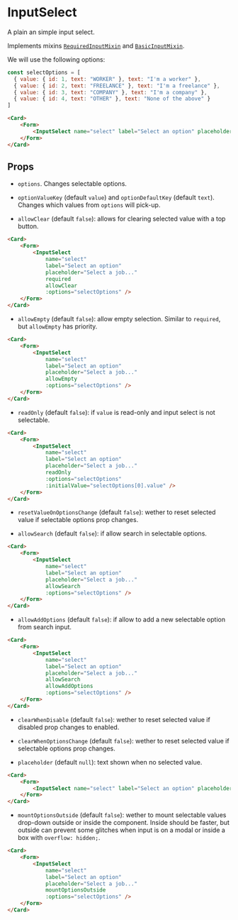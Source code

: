 <script setup>
import InputSelect from '../../../lib/components/form/InputSelect.vue'
import Form from '../../../lib/components/form/Form.vue'
import Card from '../../../lib/components/info/Card.vue'

const selectOptions = [
  { value: { id: 1, text: 'WORKER' }, text: 'I\'m a worker' },
  { value: { id: 2, text: 'FREELANCE' }, text: 'I\'m a freelance' },
  { value: { id: 3, text: 'COMPANY' }, text: 'I\'m a company' },
  { value: { id: 4, text: 'OTHER' }, text: 'None of the above' }
]
</script>

<style>
.vp-doc .input-select__list {
    padding-left: 0 !important;
    margin: 0 !important;
}

.vp-doc .input-select__error-message {
    height: auto !important;
    line-height: 1.2 !important;
    margin: 0 !important;
}
</style>

# InputSelect

A plain an simple input select.

Implements mixins [`RequiredInputMixin`](/components/form/required-input-mixin) and [`BasicInputMixin`](/components/form/basic-input-mixin).

We will use the following options:

```js
const selectOptions = [
  { value: { id: 1, text: "WORKER" }, text: "I'm a worker" },
  { value: { id: 2, text: "FREELANCE" }, text: "I'm a freelance" },
  { value: { id: 3, text: "COMPANY" }, text: "I'm a company" },
  { value: { id: 4, text: "OTHER" }, text: "None of the above" }
]
```

<Card>
    <Form>
        <InputSelect name="select" label="Select an option" placeholder="Select a job..." required :options="selectOptions" />
    </Form>
</Card>

```html
<Card>
    <Form>
        <InputSelect name="select" label="Select an option" placeholder="Select a job..." required :options="selectOptions" />
    </Form>
</Card>
```

<div class="mb-xs-8" />

## Props

- `options`. Changes selectable options.

<div class="mb-xs-8" />

- `optionValueKey` (default `value`) and `optionDefaultKey` (default `text`). Changes which values from `options` will pick-up.

<div class="mb-xs-8" />

- `allowClear` (default `false`): allows for clearing selected value with a top button.

<div class="mb-xs-4" />

<Card>
    <Form>
        <InputSelect
            name="select"
            label="Select an option"
            placeholder="Select a job..."
            required
            allowClear
            :options="selectOptions" />
    </Form>
</Card>

```html
<Card>
    <Form>
        <InputSelect
            name="select"
            label="Select an option"
            placeholder="Select a job..."
            required
            allowClear
            :options="selectOptions" />
    </Form>
</Card>
```

<div class="mb-xs-8" />

- `allowEmpty` (default `false`): allow empty selection. Similar to `required`, but `allowEmpty` has priority.

<div class="mb-xs-4" />

<Card>
    <Form>
        <InputSelect
            name="select"
            label="Select an option"
            placeholder="Select a job..."
            allowEmpty
            :options="selectOptions" />
    </Form>
</Card>

```html
<Card>
    <Form>
        <InputSelect
            name="select"
            label="Select an option"
            placeholder="Select a job..."
            allowEmpty
            :options="selectOptions" />
    </Form>
</Card>
```

<div class="mb-xs-8" />

- `readOnly` (default `false`): if `value` is read-only and input select is not selectable.

<div class="mb-xs-4" />

<Card>
    <Form>
        <InputSelect
            name="select"
            label="Select an option"
            placeholder="Select a job..."
            readOnly
            :options="selectOptions"
            :initialValue="selectOptions[0].value" />
    </Form>
</Card>

```html
<Card>
    <Form>
        <InputSelect
            name="select"
            label="Select an option"
            placeholder="Select a job..."
            readOnly
            :options="selectOptions"
            :initialValue="selectOptions[0].value" />
    </Form>
</Card>
```

<div class="mb-xs-8" />

- `resetValueOnOptionsChange` (default `false`): wether to reset selected value if selectable options prop changes.

<div class="mb-xs-8" />

- `allowSearch` (default `false`): if allow search in selectable options.

<div class="mb-xs-4" />

<Card>
    <Form>
        <InputSelect
            name="select"
            label="Select an option"
            placeholder="Select a job..."
            allowSearch
            :options="selectOptions" />
    </Form>
</Card>

```html
<Card>
    <Form>
        <InputSelect
            name="select"
            label="Select an option"
            placeholder="Select a job..."
            allowSearch
            :options="selectOptions" />
    </Form>
</Card>
```

<div class="mb-xs-8" />

- `allowAddOptions` (default `false`): if allow to add a new selectable option from search input.

<div class="mb-xs-4" />

<Card>
    <Form>
        <InputSelect
            name="select"
            label="Select an option"
            placeholder="Select a job..."
            allowSearch
            allowAddOptions
            :options="selectOptions" />
    </Form>
</Card>

```html
<Card>
    <Form>
        <InputSelect
            name="select"
            label="Select an option"
            placeholder="Select a job..."
            allowSearch
            allowAddOptions
            :options="selectOptions" />
    </Form>
</Card>
```

<div class="mb-xs-8" />

- `clearWhenDisable` (default `false`): wether to reset selected value if disabled prop changes to enabled.

<div class="mb-xs-8" />

- `clearWhenOptionsChange` (default `false`): wether to reset selected value if selectable options prop changes.

<div class="mb-xs-8" />

- `placeholder` (default `null`): text shown when no selected value.

<Card>
    <Form>
        <InputSelect name="select" label="Select an option" placeholder="Select your current job status..." required :options="selectOptions" />
    </Form>
</Card>

```html
<Card>
    <Form>
        <InputSelect name="select" label="Select an option" placeholder="Select your current job status..." required :options="selectOptions" />
    </Form>
</Card>
```

<div class="mb-xs-8" />

- `mountOptionsOutside` (default `false`): wether to mount selectable values drop-down outside or inside the component. Inside should be faster, but outside can prevent some glitches when input is on a modal or inside a box with `overflow: hidden;`.

<div class="mb-xs-4" />

<Card>
    <Form>
        <InputSelect
            name="select"
            label="Select an option"
            placeholder="Select a job..."
            mountOptionsOutside
            :options="selectOptions" />
    </Form>
</Card>

```html
<Card>
    <Form>
        <InputSelect
            name="select"
            label="Select an option"
            placeholder="Select a job..."
            mountOptionsOutside
            :options="selectOptions" />
    </Form>
</Card>
```

<div class="mb-xs-8" />